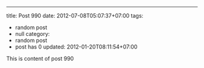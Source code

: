 ---
title: Post 990
date: 2012-07-08T05:07:37+07:00
tags:
  - random post
  - null
category:
  - random post
  - post has 0
updated: 2012-01-20T08:11:54+07:00

This is content of post 990